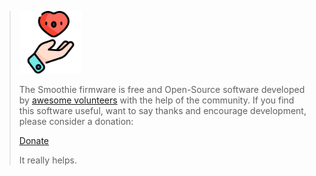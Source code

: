 
> <img src="images/give.png" alt="GIVE" width=100 height=100>
> 
> The Smoothie firmware is free and Open-Source software developed by [awesome volunteers](https://github.com/Smoothieware/Smoothieware/graphs/contributors) with the help of the community. If you find this software useful, want to say thanks and encourage development, please consider a donation:
> 
> [Donate](https://paypal.me/smoothieware)
> 
> It really helps.
